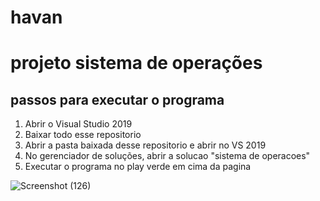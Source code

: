 # havan
<h1>projeto sistema de operações</h1>

<h2>passos para executar o programa</h2>

1) Abrir o Visual Studio 2019
2) Baixar todo esse repositorio
3) Abrir a pasta baixada desse repositorio e abrir no VS 2019
4) No gerenciador de soluções, abrir a solucao "sistema de operacoes"
5) Executar o programa no play verde em cima da pagina

![Screenshot (126)](https://user-images.githubusercontent.com/74687838/119279121-008a0800-bc00-11eb-8b35-38da740b83f9.png)

